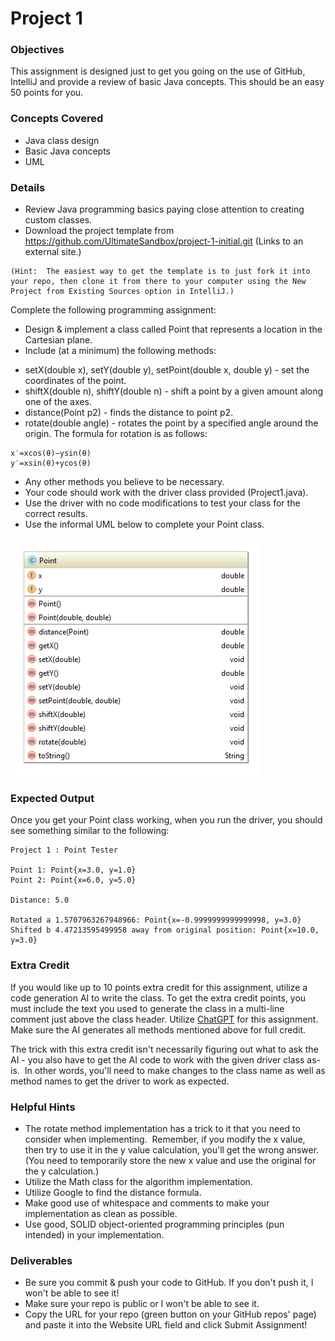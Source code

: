 # Project 1
### Objectives
This assignment is designed just to get you going on the use of GitHub, IntelliJ and provide a review of basic Java concepts.  This should be an easy 50 points for you.

### Concepts Covered
* Java class design
* Basic Java concepts
* UML

### Details
* Review Java programming basics paying close attention to creating custom classes.
* Download the project template from https://github.com/UltimateSandbox/project-1-initial.git (Links to an external site.)  
```  
(Hint:  The easiest way to get the template is to just fork it into your repo, then clone it from there to your computer using the New Project from Existing Sources option in IntelliJ.)
```
Complete the following programming assignment:
* Design & implement a class called Point that represents a location in the Cartesian plane.
* Include (at a minimum) the following methods:
- setX(double x), setY(double y), setPoint(double x, double y) - set the coordinates of the point.
- shiftX(double n), shiftY(double n) - shift a point by a given amount along one of the axes.
- distance(Point p2) - finds the distance to point p2.
- rotate(double angle) - rotates the point by a specified angle around the origin. The formula for rotation is as follows:
```
x′=xcos(θ)−ysin(θ)
y′=xsin(θ)+ycos(θ)
```

* Any other methods you believe to be necessary.
* Your code should work with the driver class provided (Project1.java).
* Use the driver with no code modifications to test your class for the correct results.
* Use the informal UML below to complete your Point class.

![img.png](img.png)

### Expected Output
Once you get your Point class working, when you run the driver, you should see something similar to the following:
```
Project 1 : Point Tester

Point 1: Point{x=3.0, y=1.0}
Point 2: Point{x=6.0, y=5.0}

Distance: 5.0

Rotated a 1.5707963267948966: Point{x=-0.9999999999999998, y=3.0}
Shifted b 4.47213595499958 away from original position: Point{x=10.0, y=3.0}
```

### Extra Credit
If you would like up to 10 points extra credit for this assignment, utilize a code generation AI to write the class.  To get the extra credit points, you must include the text you used to generate the class in a multi-line comment just above the class header.  Utilize [ChatGPT](https://chat.openai.com/Links) for this assignment.  Make sure the AI generates all methods mentioned above for full credit.

The trick with this extra credit isn't necessarily figuring out what to ask the AI - you also have to get the AI code to work with the given driver class as-is.  In other words, you'll need to make changes to the class name as well as method names to get the driver to work as expected.

### Helpful Hints 
- The rotate method implementation has a trick to it that you need to consider when implementing.  Remember, if you modify the x value, then try to use it in the y value calculation, you'll get the wrong answer.  (You need to temporarily store the new x value and use the original for the y calculation.)
- Utilize the Math class for the algorithm implementation.
- Utilize Google to find the distance formula.
- Make good use of whitespace and comments to make your implementation as clean as possible.
- Use good, SOLID object-oriented programming principles (pun intended) in your implementation.
### Deliverables
- Be sure you commit & push your code to GitHub.  If you don't push it, I won't be able to see it!
- Make sure your repo is public or I won't be able to see it.
- Copy the URL for your repo (green button on your GitHub repos' page) and paste it into the Website URL field and click Submit Assignment!

